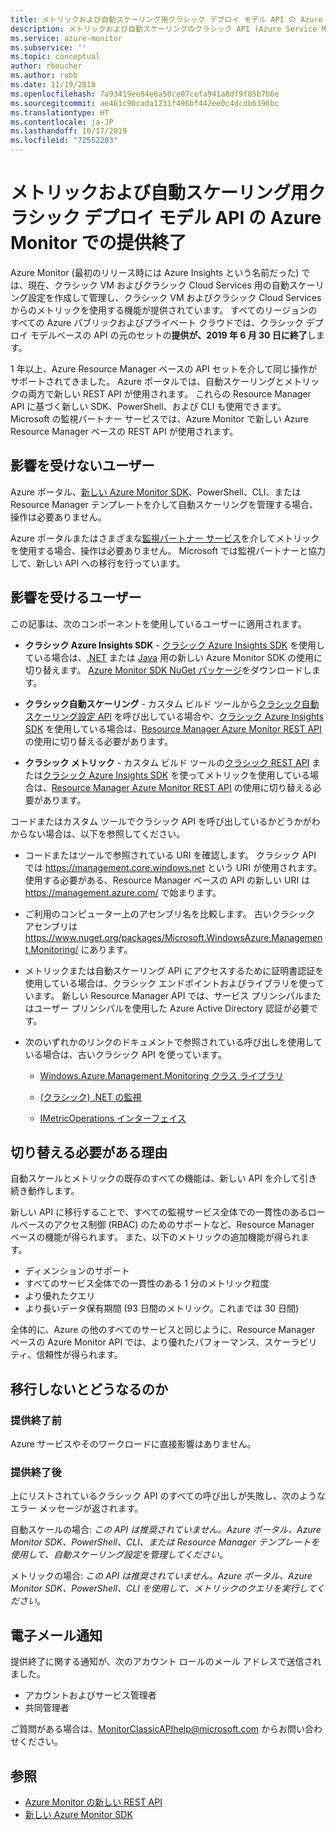 ```yaml
---
title: メトリックおよび自動スケーリング用クラシック デプロイ モデル API の Azure Monitor での提供終了
description: メトリックおよび自動スケーリングのクラシック API (Azure Service Management (ASM) や RDFE デプロイ モデルともいう) の提供終了
ms.service: azure-monitor
ms.subservice: ''
ms.topic: conceptual
author: rboucher
ms.author: robb
ms.date: 11/19/2018
ms.openlocfilehash: 7a93419ee84e6a50ce07cefa941a8df9f85b7b6e
ms.sourcegitcommit: ae461c90cada1231f496bf442ee0c4dcdb6396bc
ms.translationtype: HT
ms.contentlocale: ja-JP
ms.lasthandoff: 10/17/2019
ms.locfileid: "72552203"
---
```

# <a name="azure-monitor-retirement-of-classic-deployment-model-apis-for-metrics-and-autoscale"></a>メトリックおよび自動スケーリング用クラシック デプロイ モデル API の Azure Monitor での提供終了

Azure Monitor (最初のリリース時には Azure Insights という名前だった) では、現在、クラシック VM およびクラシック Cloud Services 用の自動スケーリング設定を作成して管理し、クラシック VM およびクラシック Cloud Services からのメトリックを使用する機能が提供されています。 すべてのリージョンのすべての Azure パブリックおよびプライベート クラウドでは、クラシック デプロイ モデルベースの API の元のセットの**提供が、2019 年 6 月 30 日に終了**します。   

1 年以上、Azure Resource Manager ベースの API セットを介して同じ操作がサポートされてきました。 Azure ポータルでは、自動スケーリングとメトリックの両方で新しい REST API が使用されます。 これらの Resource Manager API に基づく新しい SDK、PowerShell、および CLI も使用できます。 Microsoft の監視パートナー サービスでは、Azure Monitor で新しい Azure Resource Manager ベースの REST API が使用されます。  

## <a name="who-is-not-affected"></a>影響を受けないユーザー

Azure ポータル、[新しい Azure Monitor SDK](https://www.nuget.org/packages/Microsoft.Azure.Management.Monitor/)、PowerShell、CLI、または Resource Manager テンプレートを介して自動スケーリングを管理する場合、操作は必要ありません。  

Azure ポータルまたはさまざまな[監視パートナー サービス](../../azure-monitor/platform/partners.md)を介してメトリックを使用する場合、操作は必要ありません。 Microsoft では監視パートナーと協力して、新しい API への移行を行っています。

## <a name="who-is-affected"></a>影響を受けるユーザー

この記事は、次のコンポーネントを使用しているユーザーに適用されます。

- **クラシック Azure Insights SDK** - [クラシック Azure Insights SDK](https://www.nuget.org/packages/Microsoft.WindowsAzure.Management.Monitoring/) を使用している場合は、[.NET](https://github.com/azure/azure-libraries-for-net#download) または [Java](https://github.com/azure/azure-libraries-for-java#download) 用の新しい Azure Monitor SDK の使用に切り替えます。 [Azure Monitor SDK NuGet パッケージ](https://www.nuget.org/packages/Microsoft.Azure.Management.Monitor/)をダウンロードします。

- **クラシック自動スケーリング** - カスタム ビルド ツールから[クラシック自動スケーリング設定 API](https://msdn.microsoft.com/library/azure/mt348562.aspx) を呼び出している場合や、[クラシック Azure Insights SDK](https://www.nuget.org/packages/Microsoft.WindowsAzure.Management.Monitoring/) を使用している場合は、[Resource Manager Azure Monitor REST API](https://docs.microsoft.com/rest/api/monitor/autoscalesettings) の使用に切り替える必要があります。

- **クラシック メトリック** - カスタム ビルド ツールの[クラシック REST API](https://msdn.microsoft.com/library/azure/dn510374.aspx) または[クラシック Azure Insights SDK](https://www.nuget.org/packages/Microsoft.WindowsAzure.Management.Monitoring/) を使ってメトリックを使用している場合は、[Resource Manager Azure Monitor REST API](https://docs.microsoft.com/rest/api/monitor/autoscalesettings) の使用に切り替える必要があります。 

コードまたはカスタム ツールでクラシック API を呼び出しているかどうかがわからない場合は、以下を参照してください。

- コードまたはツールで参照されている URI を確認します。 クラシック API では https://management.core.windows.net という URI が使用されます。 使用する必要がある、Resource Manager ベースの API の新しい URI は https://management.azure.com/ で始まります。

- ご利用のコンピューター上のアセンブリ名を比較します。 古いクラシック アセンブリは https://www.nuget.org/packages/Microsoft.WindowsAzure.Management.Monitoring/ にあります。

- メトリックまたは自動スケーリング API にアクセスするために証明書認証を使用している場合は、クラシック エンドポイントおよびライブラリを使っています。 新しい Resource Manager API では、サービス プリンシパルまたはユーザー プリンシパルを使用した Azure Active Directory 認証が必要です。

- 次のいずれかのリンクのドキュメントで参照されている呼び出しを使用している場合は、古いクラシック API を使っています。

  - [Windows.Azure.Management.Monitoring クラス ライブラリ](https://docs.microsoft.com/previous-versions/azure/dn510414(v=azure.100))

  - [(クラシック) .NET の監視](https://docs.microsoft.com/previous-versions/azure/reference/mt348562(v%3dazure.100))

  - [IMetricOperations インターフェイス](https://docs.microsoft.com/previous-versions/azure/reference/dn802395(v%3dazure.100))

## <a name="why-you-should-switch"></a>切り替える必要がある理由

自動スケールとメトリックの既存のすべての機能は、新しい API を介して引き続き動作します。  

新しい API に移行することで、すべての監視サービス全体での一貫性のあるロールベースのアクセス制御 (RBAC) のためのサポートなど、Resource Manager ベースの機能が得られます。 また、以下のメトリックの追加機能が得られます。 

- ディメンションのサポート
- すべてのサービス全体での一貫性のある 1 分のメトリック粒度 
- より優れたクエリ
- より長いデータ保有期間 (93 日間のメトリック。これまでは 30 日間) 

全体的に、Azure の他のすべてのサービスと同じように、Resource Manager ベースの Azure Monitor API では、より優れたパフォーマンス、スケーラビリティ、信頼性が得られます。 

## <a name="what-happens-if-you-do-not-migrate"></a>移行しないとどうなるのか

### <a name="before-retirement"></a>提供終了前

Azure サービスやそのワークロードに直接影響はありません。  

### <a name="after-retirement"></a>提供終了後

上にリストされているクラシック API のすべての呼び出しが失敗し、次のようなエラー メッセージが返されます。

自動スケールの場合: *この API は推奨されていません。Azure ポータル、Azure Monitor SDK、PowerShell、CLI、または Resource Manager テンプレートを使用して、自動スケーリング設定を管理してください*。  

メトリックの場合: *この API は推奨されていません。Azure ポータル、Azure Monitor SDK、PowerShell、CLI を使用して、メトリックのクエリを実行してください*。

## <a name="email-notifications"></a>電子メール通知

提供終了に関する通知が、次のアカウント ロールのメール アドレスで送信されました。 

- アカウントおよびサービス管理者
- 共同管理者  

ご質問がある場合は、MonitorClassicAPIhelp@microsoft.com からお問い合わせください。  

## <a name="references"></a>参照

- [Azure Monitor の新しい REST API](https://docs.microsoft.com/rest/api/monitor/) 
- [新しい Azure Monitor SDK](https://www.nuget.org/packages/Microsoft.Azure.Management.Monitor/)
